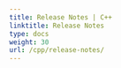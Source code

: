 ```yaml
---
title: Release Notes | C++
linktitle: Release Notes
type: docs
weight: 30
url: /cpp/release-notes/
---
```



